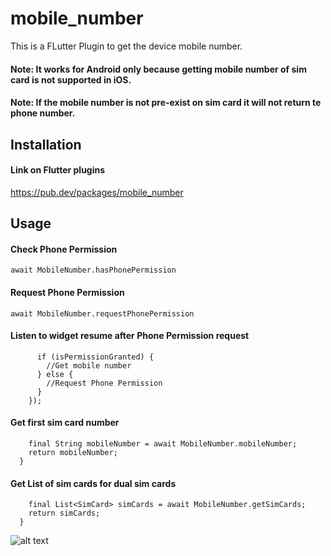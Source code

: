 # mobile_number

This is a FLutter Plugin to get the device mobile number.
#### Note: It works for Android only because getting mobile number of sim card is not supported in iOS.
#### Note: If the mobile number is not pre-exist on sim card it will not return te phone number.

## Installation 
#### Link on Flutter plugins
https://pub.dev/packages/mobile_number


## Usage

#### Check Phone Permission

```await MobileNumber.hasPhonePermission```

#### Request Phone Permission

```await MobileNumber.requestPhonePermission```

#### Listen to widget resume after Phone Permission request

```MobileNumber.listenPhonePermission((isPermissionGranted) {
      if (isPermissionGranted) {
        //Get mobile number
      } else {
        //Request Phone Permission
      }
    });
  ```

#### Get first sim card number

```Future<String> getMobileNumber() async {
    final String mobileNumber = await MobileNumber.mobileNumber;
    return mobileNumber;
  }
  ```

#### Get List of sim cards for dual sim cards

```Future<List<SimCard>> geSimCards() async {
    final List<SimCard> simCards = await MobileNumber.getSimCards;
    return simCards;
  }
  ```
  

![alt text](https://raw.githubusercontent.com/amorenew/Flutter-Mobile-Number-Plugin/master/sample1.png)
